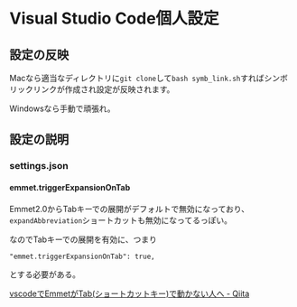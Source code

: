 # Visual Studio Code個人設定

## 設定の反映

Macなら適当なディレクトリに`git clone`して`bash symb_link.sh`すればシンボリックリンクが作成され設定が反映されます。

Windowsなら手動で頑張れ。

## 設定の説明

### settings.json

#### emmet.triggerExpansionOnTab

Emmet2.0からTabキーでの展開がデフォルトで無効になっており、`expandAbbreviation`ショートカットも無効になってるっぽい。

なのでTabキーでの展開を有効に、つまり

```
"emmet.triggerExpansionOnTab": true,
```

とする必要がある。

[vscodeでEmmetがTab(ショートカットキー)で動かない人へ - Qiita](https://qiita.com/bushi/items/82cc7133f809d34c0da1)
